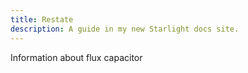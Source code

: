 ```yaml
---
title: Restate
description: A guide in my new Starlight docs site.
---
```


Information about flux capacitor 
